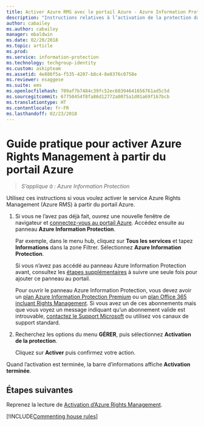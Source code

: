 ```yaml
---
title: Activer Azure RMS avec le portail Azure - Azure Information Protection
description: "Instructions relatives à l’activation de la protection dans le portail Azure afin que votre organisation puissent commencer à protéger les documents et les e-mails."
author: cabailey
ms.author: cabailey
manager: mbaldwin
ms.date: 02/20/2018
ms.topic: article
ms.prod: 
ms.service: information-protection
ms.technology: techgroup-identity
ms.custom: askipteam
ms.assetid: 4e886f5a-f535-4207-b8c4-8e0376c0758e
ms.reviewer: esaggese
ms.suite: ems
ms.openlocfilehash: 709af7b7484c39fc52ec60394641656761ad5c5d
ms.sourcegitcommit: 67750454f8fa86d12772a0075a1d01a69f167bcb
ms.translationtype: HT
ms.contentlocale: fr-FR
ms.lasthandoff: 02/23/2018
---
```

# <a name="how-to-activate-azure-rights-management-from-the-azure-portal"></a>Guide pratique pour activer Azure Rights Management à partir du portail Azure

>*S’applique à : Azure Information Protection*

Utilisez ces instructions si vous voulez activer le service Azure Rights Management (Azure RMS) à partir du portail Azure.

1. Si vous ne l’avez pas déjà fait, ouvrez une nouvelle fenêtre de navigateur et [connectez-vous au portail Azure](configure-policy.md#signing-in-to-the-azure-portal). Accédez ensuite au panneau **Azure Information Protection**.
    
    Par exemple, dans le menu hub, cliquez sur **Tous les services** et tapez **Informations** dans la zone Filtrer. Sélectionnez **Azure Information Protection**.
    
    Si vous n’avez pas accédé au panneau Azure Information Protection avant, consultez les [étapes supplémentaires](configure-policy.md#to-access-the-azure-information-protection-blade-for-the-first-time) à suivre une seule fois pour ajouter ce panneau au portail.
    
    Pour ouvrir le panneau Azure Information Protection, vous devez avoir un [plan Azure Information Protection Premium](https://www.microsoft.com/cloud-platform/azure-information-protection-pricing) ou un [plan Office 365 incluant Rights Management](http://download.microsoft.com/download/E/C/F/ECF42E71-4EC0-48FF-AA00-577AC14D5B5C/Azure_Information_Protection_licensing_datasheet_EN-US.pdf). Si vous avez un de ces abonnements mais que vous voyez un message indiquant qu’un abonnement valide est introuvable, [contactez le Support Microsoft](../get-started/information-support.md#to-contact-microsoft-support) ou utilisez vos canaux de support standard.

2. Recherchez les options du menu **GÉRER**, puis sélectionnez **Activation de la protection**. 
    
    Cliquez sur **Activer** puis confirmez votre action. 

Quand l’activation est terminée, la barre d’informations affiche **Activation terminée**.


## <a name="next-steps"></a>Étapes suivantes
Reprenez la lecture de [Activation d’Azure Rights Management](activate-service.md#configuring-onboarding-controls-for-a-phased-deployment).


[!INCLUDE[Commenting house rules](../includes/houserules.md)]
